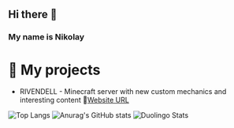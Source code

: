 ## Hi there 👋
### My name is Nikolay

# 🔭 My projects
- RIVENDELL - Minecraft server with new custom mechanics and interesting content 🌛[Website URL](https://shop.riven-dell.ru)

 ![Top Langs](https://github-readme-stats.vercel.app/api/top-langs/?username=s1stemdev&hide=shaderlab,hlsl,css,scss,html&theme=merko)
 ![Anurag's GitHub stats](https://github-readme-stats.vercel.app/api?username=s1stemdev&show_icons=true&theme=merko)
 ![Duolingo Stats](https://duolingo-stats-card.vercel.app/api?username=systemdev)


<!--
**s1stemdev/s1stemdev** is a ✨ _special_ ✨ repository because its `README.md` (this file) appears on your GitHub profile.

Here are some ideas to get you started:

- 🔭 I’m currently working on ...
- 🌱 I’m currently learning ...
- 👯 I’m looking to collaborate on ...
- 🤔 I’m looking for help with ...
- 💬 Ask me about ...
- 📫 How to reach me: ...
- 😄 Pronouns: ...
- ⚡ Fun fact: ...
-->
